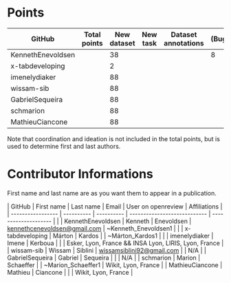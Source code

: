 # Points

| GitHub            | Total points | New dataset | New task | Dataset annotations | (Bug)fixes | Running Models | Review PR |  Paper Writing | Ideation | Coordination |
| ----------------- | ------------ | ----------- | -------- | ------------------- | ---------- | -------------- |  -------- | -------------- | -------- | ------------- |
| KennethEnevoldsen |              |   38        |          |                     |         8  |                |           |                |          |               |
| x-tabdeveloping   |              |    2        |          |                     |            |                |           |                |          |               |
| imenelydiaker     |              |    88       |          |                     |            |                |     7     |                |          |               |
| wissam-sib        |              |    88       |          |                     |            |                |     1     |                |          |               |
| GabrielSequeira   |              |    88       |          |                     |            |                |           |                |          |               |
| schmarion         |              |    88       |          |                     |            |                |           |                |          |               |
| MathieuCiancone   |              |    88       |          |                     |            |                |           |                |          |               |

Note that coordination and ideation is not included in the total points, but is used to determine first and last authors. 

# Contributor Informations

First name and last name are as you want them to appear in a publication.

| GitHub            | First name | Last name  | Email                        | User on openreview   | Affiliations                                          |
| ----------------- | ---------- | ---------- | ---------------------------- | -------------------- |                                                       |
| KennethEnevoldsen | Kenneth    | Enevoldsen | kennethcenevoldsen@gmail.com | ~Kenneth_Enevoldsen1 |                                                       |
| x-tabdeveloping   | Márton     | Kardos     |                              | ~Márton_Kardos1      |                                                       |
| imenelydiaker     | Imene      | Kerboua    |                              |                      | Esker, Lyon, France && INSA Lyon, LIRIS, Lyon, France |
| wissam-sib        | Wissam     | Siblini    | wissamsiblini92@gmail.com    |                      | N/A                                                   |
| GabrielSequeira   | Gabriel    | Sequeira   |                              |                      | N/A                                                   |
| schmarion         | Marion     | Schaeffer  |                              |  ~Marion_Schaeffer1  |  Wikit, Lyon, France                                  |
| MathieuCiancone   | Mathieu    | Ciancone   |                              |                      |  Wikit, Lyon, France                                  |


